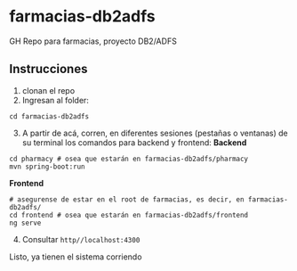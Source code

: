# farmacias-db2adfs
GH Repo para farmacias, proyecto DB2/ADFS

## Instrucciones
1. clonan el repo
2. Ingresan al folder:
```
cd farmacias-db2adfs
```
3. A partir de acá, corren, en diferentes sesiones (pestañas o ventanas) de su terminal los comandos para backend y frontend:
**Backend**
```
cd pharmacy # osea que estarán en farmacias-db2adfs/pharmacy
mvn spring-boot:run
```

**Frontend**
```
# asegurense de estar en el root de farmacias, es decir, en farmacias-db2adfs/
cd frontend # osea que estarán en farmacias-db2adfs/frontend
ng serve
```

4. Consultar `http//localhost:4300`

Listo, ya tienen el sistema corriendo
